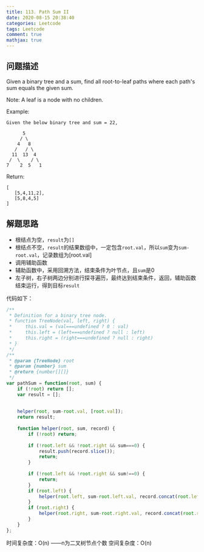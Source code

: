 ```yaml
---
title: 113. Path Sum II
date: 2020-08-15 20:38:40
categories: Leetcode
tags: Leetcode
comment: true
mathjax: true
---
```


## 问题描述

Given a binary tree and a sum, find all root-to-leaf paths where each path's sum equals the given sum.

Note: A leaf is a node with no children.

Example:

```
Given the below binary tree and sum = 22,

      5
     / \
    4   8
   /   / \
  11  13  4
 /  \    / \
7    2  5   1
```
<!--more-->

Return:

```
[
   [5,4,11,2],
   [5,8,4,5]
]
```

## 解题思路

- 根结点为空，`result`为`[]`
- 根结点不空，`result`的结果数组中，一定包含`root.val`，所以`sum`变为`sum-root.val`，记录数组为[root.val]
- 调用辅助函数
- 辅助函数中，采用回溯方法，结束条件为叶节点，且`sum`是0
- 左子树，右子树两边分别进行探寻遍历，最终达到结束条件，返回，辅助函数结束运行，得到目标`result`

代码如下：

```javascript
/**
 * Definition for a binary tree node.
 * function TreeNode(val, left, right) {
 *     this.val = (val===undefined ? 0 : val)
 *     this.left = (left===undefined ? null : left)
 *     this.right = (right===undefined ? null : right)
 * }
 */
/**
 * @param {TreeNode} root
 * @param {number} sum
 * @return {number[][]}
 */
var pathSum = function(root, sum) {
    if (!root) return [];
    var result = [];
    
    
    helper(root, sum-root.val, [root.val]);
    return result;
    
    function helper(root, sum, record) {
        if (!root) return;
        
        if (!root.left && !root.right && sum===0) {
            result.push(record.slice());
            return;
        } 
        
        if (!root.left && !root.right && sum!==0) {
            return;
        }
        if (root.left) {
            helper(root.left, sum-root.left.val, record.concat(root.left.val));
        }
        if (root.right) {
            helper(root.right, sum-root.right.val, record.concat(root.right.val))
        }
    }
};
```

时间复杂度：O(n)  ——n为二叉树节点个数
空间复杂度：O(n)